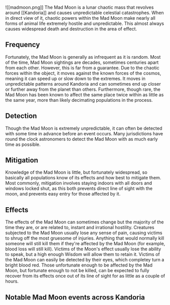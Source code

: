 ![[madmoon.png]]
The Mad Moon is a lunar chaotic mass that revolves around [[Kandoria]] and causes unpredictable celestial catastrophes. When in direct view of it, chaotic powers within the Mad Moon make nearly all forms of animal life extremely hostile and unpredictable. This almost always causes widespread death and destruction in the area of effect. 
## Frequency
Fortunately, the Mad Moon is generally as infrequent as it is random. Most of the time, Mad Moon sightings are decades, sometimes centuries apart from each other. However, this is far from a guarantee. Due to the chaotic forces within the object, it moves against the known forces of the cosmos, meaning it can speed up or slow down to the extremes. It moves in unpredictable patterns around Kandoria and can sometimes end up closer or further away from the planet than others. Furthermore, though rare, the Mad Moon has been known to affect the same place twice within as little as the same year, more than likely decimating populations in the process. 
## Detection
Though the Mad Moon is extremely unpredictable, it can often be detected with some time in advance before an event occurs. Many jurisdictions have round the clock astronomers to detect the Mad Moon with as much early time as possible.
## Mitigation
Knowledge of the Mad Moon is little, but fortunately widespread, so basically all populations know of its effects and how best to mitigate them. Most commonly, mitigation involves staying indoors with all doors and windows locked shut, as this both prevents direct line of sight with the moon, and prevents easy entry for those affected by it. 
## Effects
The effects of the Mad Moon can sometimes change but the majority of the time they are, or are related to, instant and irrational hostility. Creatures subjected to the Mad Moon usually lose any sense of pain, causing victims to shrug off the most gruesome of injuries. Anything that would normally kill someone will still kill them if they're affected by the Mad Moon (for example, blood loss will still kill). Victims of the Moon's effect usually lose the ability to speak, but a high enough Wisdom will allow them to retain it. Victims of the Mad Moon can easily be detected by their eyes, which completey turn a bright blood red.
Those unfortunate enough to be affected by the Mad Moon, but fortunate enough to not be killed, can be expected to fully recover from its effects once out of its line of sight for as little as a couple of hours.
## Notable Mad Moon events across Kandoria
